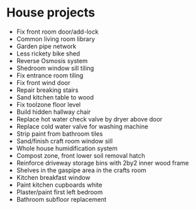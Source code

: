 # House projects

- Fix front room door/add-lock
- Common living room library 
- Garden pipe network
- Less rickety bike shed
- Reverse Osmosis system
- Shedroom window sill tiling
- Fix entrance room tiling
- Fix front wind door 
- Repair breaking stairs
- Sand kitchen table to wood
- Fix toolzone floor level
- Build hidden hallway chair
- Replace hot water check valve by dryer above door
- Replace cold water valve for washing machine
- Strip paint from bathroom tiles
- Sand/finish craft room window sill
- Whole house humidification system
- Compost zone, front lower soil removal hatch
- Reinforce driveway storage bins with 2by2 inner wood frame
- Shelves in the gaspipe area in the crafts room
- Kitchen breakfast window
- Paint kitchen cupboards white
- Plaster/paint first left bedroom
- Bathroom subfloor replacement
